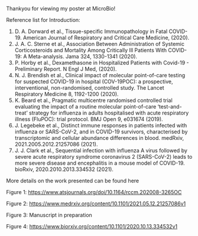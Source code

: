 Thankyou for viewing my poster at MicroBio! 

Reference list for Introduction:

1.	D. A. Dorward et al., Tissue-specific Immunopathology in Fatal COVID-19. American Journal of Respiratory and Critical Care Medicine,  (2020).
2.	J. A. C. Sterne et al., Association Between Administration of Systemic Corticosteroids and Mortality Among Critically Ill Patients With COVID-19: A Meta-analysis. Jama 324, 1330-1341 (2020).
3.	P. Horby et al., Dexamethasone in Hospitalized Patients with Covid-19 - Preliminary Report. N Engl J Med,  (2020).
4.	N. J. Brendish et al., Clinical impact of molecular point-of-care testing for suspected COVID-19 in hospital (COV-19POC): a prospective, interventional, non-randomised, controlled study. The Lancet Respiratory Medicine 8, 1192-1200 (2020).
5.	K. Beard et al., Pragmatic multicentre randomised controlled trial evaluating the impact of a routine molecular point-of-care ‘test-and-treat’ strategy for influenza in adults hospitalised with acute respiratory illness (FluPOC): trial protocol. BMJ Open 9, e031674 (2019).
6.	J. Legebeke et al., Distinct immune responses in patients infected with influenza or SARS-CoV-2, and in COVID-19 survivors, characterised by transcriptomic and cellular abundance differences in blood. medRxiv, 2021.2005.2012.21257086 (2021).
7.	J. J. Clark et al., Sequential infection with influenza A virus followed by severe acute respiratory syndrome coronavirus 2 (SARS-CoV-2) leads to more severe disease and encephalitis in a mouse model of COVID-19. bioRxiv, 2020.2010.2013.334532 (2021).

More details on the work presented can be found here

Figure 1: https://www.atsjournals.org/doi/10.1164/rccm.202008-3265OC

Figure 2: https://www.medrxiv.org/content/10.1101/2021.05.12.21257086v1

Figure 3: Manuscript in preparation

Figure 4: https://www.biorxiv.org/content/10.1101/2020.10.13.334532v1

